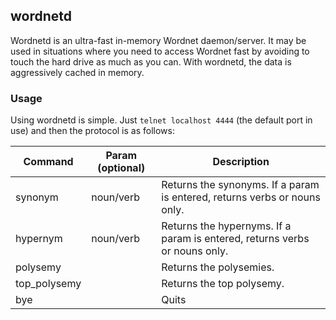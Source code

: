 ## wordnetd

Wordnetd is an ultra-fast in-memory Wordnet daemon/server. It may be used in situations where you need to access Wordnet fast by avoiding to touch the hard drive as much as you can. With wordnetd, the data is aggressively cached in memory.

### Usage

Using wordnetd is simple. Just ```telnet localhost 4444``` (the default port in use) and then the protocol is as follows:

| Command  | Param (optional) | Description |
| -------- | ---------------- | ----------- |
| synonym  | noun/verb        | Returns the synonyms. If a param is entered, returns verbs or nouns only. |
| hypernym | noun/verb        | Returns the hypernyms. If a param is entered, returns verbs or nouns only. |
| polysemy |         | Returns the polysemies.|
| top_polysemy |       | Returns the top polysemy.  |
| bye      |                  | Quits       |
